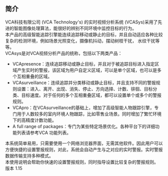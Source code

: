 ## 简介

VCA科技有限公司 (VCA Technology's) 的实时视频分析系统 (VCASys)采用了先进的智能图像处理算法，能很好的辨别不同环境中监控目标的行为。  
本产品的高级智能追踪引擎能连续追踪移动或静止的目标，并且自动适应各种比较复杂的检测环境，例如场景光照变化，摄像机抖动，摆动树枝干扰，  水纹干扰等等。  
VCAsys是对VCA视频分析产品的统称，包括以下两类产品：
- VCApresence：连续追踪移动或静止目标，并且对于被追踪目标进入指定区域产生实时的警报，该区域为用户自定义区域，可以是单个区域，也可以是多个互相重叠的区域。
- VCAsurveillance：连续追踪并分类移动或静止目标，并且支持不同的警报规则设置：进入、离开、出现、消失、停止、方向选择、计数、徘徊、目标分类、目标速度。对于任何的多个互相重叠区域，都可以设置单个或多个的警报规则。
- VCApro：在VCAsurveillance的基础上，增加了高级智能人物跟踪引擎，专门用于人数较多的室内环境人物跟踪，比如零售业场景。同时增加了繁忙环境下的高精度计数功能。
- A full range of packages：专门为某些特定场景优化。各种平台下的详细功能列表请参考VCA 功能列表。

本系统简单易用，只需要使用一个网络浏览器界面，无需其他软件。因此用户可以方便快捷的设置警报规则，对此，系统会自动产生与之对应的实时警报。实时警报数据传输支持多种模式。  
本使用说明会帮助你快速的设置警报规则，同时指导设置比较复杂的警报规则。  
版本 1.15